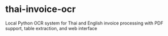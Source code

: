 # thai-invoice-ocr
Local Python OCR system for Thai and English invoice processing with PDF support, table extraction, and web interface
